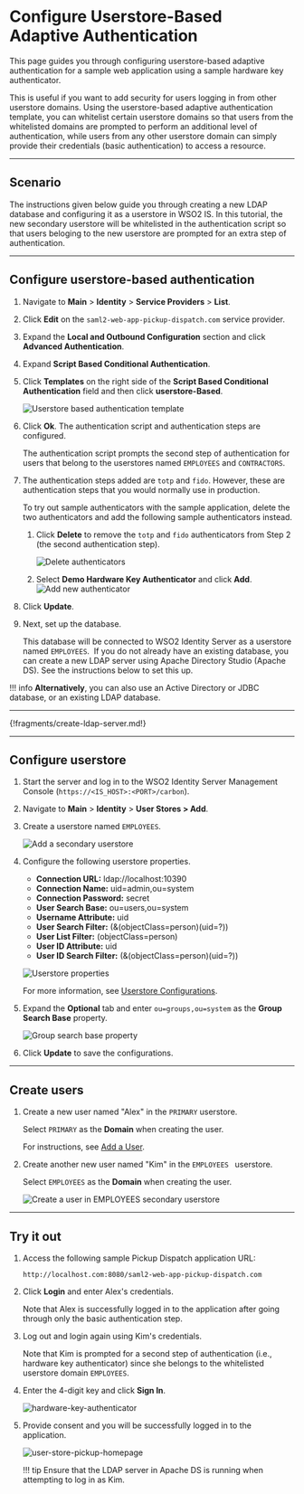 # Configure Userstore-Based Adaptive Authentication

This page guides you through configuring userstore-based adaptive authentication for a sample web application using a sample hardware key authenticator. 

This is useful if you want to add security for users logging in from other userstore domains.
Using the userstore-based adaptive authentication template, you can whitelist certain userstore domains so that users from the whitelisted domains are prompted to perform an additional level of authentication, while users from any other userstore domain can simply provide their credentials (basic authentication) to access a resource.

----

## Scenario

The instructions given below guide you through creating a new LDAP database and configuring it as a userstore in WSO2 IS. In this tutorial, the new secondary userstore will be whitelisted in the authentication script so that users beloging to the new userstore are prompted for an extra step of authentication.

----

## Configure userstore-based authentication

1.  Navigate to **Main** > **Identity** > **Service Providers** > **List**.

2.  Click **Edit** on the `saml2-web-app-pickup-dispatch.com` service provider.

3.  Expand the **Local and Outbound Configuration** section and click **Advanced Authentication**.

4.  Expand **Script Based Conditional Authentication**.

5.  Click **Templates** on the right side of the **Script Based Conditional Authentication** field and then click **userstore-Based**.  

    ![Userstore based authentication template](../../assets/img/samples/user-store-based-template.png)

6.  Click **Ok**. The authentication script and authentication steps
    are configured. 
    
    The authentication script prompts the second step of authentication for users that belong to the userstores named `EMPLOYEES` and `CONTRACTORS`.

7.  The authentication steps added are `totp` and `fido`. However, these are authentication steps that you would normally use in production. 

    To try out sample authenticators with the sample application, delete the two
    authenticators and add the following sample authenticators instead.

    1.  Click **Delete** to remove the `totp` and
        `fido` authenticators from Step 2 (the
        second authentication step).
        
        ![Delete authenticators](../../assets/img/samples/delete-authenticators.png)
        
    2.  Select **Demo Hardware Key Authenticator** and click **Add**.  
        ![Add new authenticator](../../assets/img/samples/add-new-authenticator.png)

8.  Click **Update**.

9. Next, set up the database. 

    This database will be connected to WSO2 Identity Server as a userstore named `EMPLOYEES`.  If you do not already have an existing database, you can create a new LDAP server using Apache Directory Studio (Apache DS). See the instructions below to set this up.
    
!!! info
    **Alternatively**, you can also use an Active Directory or JDBC database, or an existing LDAP database.

----

{!fragments/create-ldap-server.md!}

----

## Configure userstore

1. Start the server and log in to the WSO2 Identity Server Management Console (`https://<IS_HOST>:<PORT>/carbon`).

2. Navigate to **Main** > **Identity** > **User Stores > Add**. 

3. Create a userstore named `EMPLOYEES`. 

    ![Add a secondary userstore](../../assets/img/samples/add-secondary-user-store.png)

3. Configure the following userstore properties. 

    - **Connection URL:** ldap://localhost:10390
    - **Connection Name:** uid=admin,ou=system
    - **Connection Password:** secret
    - **User Search Base:** ou=users,ou=system
    - **Username Attribute:** uid
    - **User Search Filter:** (&(objectClass=person)(uid=?))
    - **User List Filter:** (objectClass=person)
    - **User ID Attribute:** uid
    - **User ID Search Filter:** (&(objectClass=person)(uid=?))

    ![Userstore properties](../../assets/img/samples/configure-secondary-user-store.png)

    For more information, see [Userstore Configurations](../../deploy/configure-secondary-user-stores/).

4. Expand the **Optional** tab and enter `ou=groups,ou=system` as the **Group Search Base** property.
	
    ![Group search base property](../../assets/img/samples/group-search-base-property.png)

5. Click **Update** to save the configurations.

----

## Create users

1.  Create a new user named "Alex" in the `PRIMARY` userstore. 

    Select `PRIMARY` as the **Domain** when creating the user.

    For instructions, see [Add a User](../../guides/identity-lifecycles/admin-creation-workflow/).

2.  Create another new user named "Kim" in the `EMPLOYEES ` userstore. 

    Select `EMPLOYEES` as the **Domain** when creating the user. 

    ![Create a user in EMPLOYEES secondary userstore](../../assets/img/samples/creating-users.png)

----


## Try it out
    
1.  Access the following sample Pickup Dispatch application URL:

    `http://localhost.com:8080/saml2-web-app-pickup-dispatch.com`
    
2.  Click **Login** and enter Alex's credentials. 

    Note that Alex is successfully logged in to the application after going through only the basic authentication step.
    
3.  Log out and login again using Kim's credentials. 

    Note that Kim is prompted for a second step of authentication (i.e., hardware key authenticator) since she belongs to the whitelisted userstore domain `EMPLOYEES`.  
 
4. Enter the 4-digit key and click **Sign In**.  
    
    ![hardware-key-authenticator](../../assets/img/samples/hardware-key-authenticator.png)  
    
5. Provide consent and you will be successfully logged in to the
    application.  
    
    ![user-store-pickup-homepage](../../assets/img/samples/user-store-pickup-homepage.png)

    !!! tip
        Ensure that the LDAP server in Apache DS is running when attempting to log in as Kim.
    